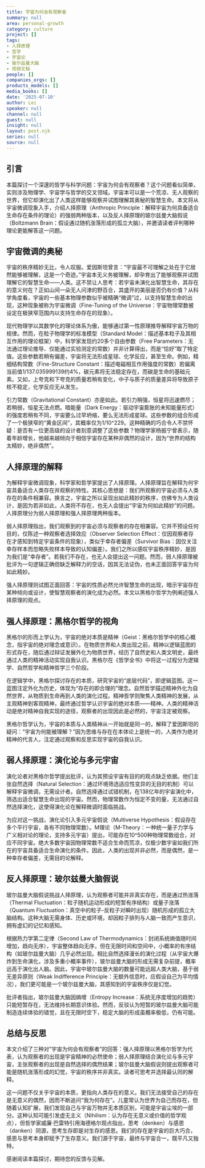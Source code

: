 ```yaml
---
title: 宇宙为何会有观察者
summary: null
area: personal-growth
category: culture
project: []
tags:
- 人择原理
- 哲学
- 宇宙论
- 玻尔兹曼大脑
- 视频文稿
people: []
companies_orgs: []
products_models: []
media_books: []
date: '2025-07-10'
author: Lei
speaker: null
channel: null
guest: null
insight: null
layout: post.njk
series: null
source: null
---
```

## 引言

本篇探讨一个深邃的哲学与科学问题：宇宙为何会有观察者？这个问题看似简单，实则涉及物理学、宇宙学与哲学的交叉领域。宇宙本可以是一个荒凉、无人观察的世界，但它却演化出了人类这样能够观察并试图理解其奥秘的智慧生命。本文将从宇宙微调现象入手，介绍人择原理（Anthropic
Principle：解释宇宙为何具备适合生命存在条件的理论）的强弱两种版本，以及反人择原理的玻尔兹曼大脑假说（Boltzmann
Brain：假设通过随机涨落形成的孤立大脑），并邀请读者评判哪种理论更能解答这一问题。

## 宇宙微调的奥秘

宇宙的秩序精妙无比，令人叹服。爱因斯坦曾言：“宇宙最不可理解之处在于它居然能够被理解，这是一个奇迹。”宇宙本无义务被理解，却孕育出了能够观察并试图理解它的智慧生命——人类。这不禁让人思考：若宇宙未演化出智慧生命，其存在的意义何在？正如山间一朵无人问津的野百合，其盛开的美丽是否仍有价值？从科学角度看，宇宙的一些基本物理参数似乎被精确“微调”过，以支持智慧生命的出现，这种现象被称为宇宙微调（Fine-Tuning
of the
Universe：宇宙物理常数被设定在极狭窄范围内以支持生命存在的现象）。

现代物理学以其数学化的理论体系为傲，能够通过第一性原理推导解释宇宙万物的规律。然而，在粒子物理学的标准模型（Standard
Model：描述基本粒子及其相互作用的理论框架）中，科学家发现约20多个自由参数（Free
Parameters：无法通过理论推导、仅能通过实验测定的常数）并非计算得出，而是“恰好”取了特定值。这些参数若稍有偏差，宇宙将无法形成星球、化学反应，甚至生命。例如，精细结构常数（Fine-Structure
Constant：描述电磁相互作用强度的常数）若偏离当前值1/137.035999139约4%，碳元素将无法稳定存在，而碳是生命的基础元素。又如，上夸克和下夸克的质量若稍有变化，中子与质子的质量差异将导致原子核不稳定，化学反应无从发生。

引力常数（Gravitational
Constant）亦是如此。若引力稍强，恒星将迅速燃尽；若稍弱，恒星无法点燃。暗能量（Dark
Energy：驱动宇宙膨胀的未知能量形式）的强度若稍有不同，宇宙要么过早坍缩，要么无法形成星球。这些参数的组合形成了一个极狭窄的“黄金区间”，其概率仅为1/10^229。这种精确的巧合令人不禁怀疑：是否有一位更高级的设计者刻意调整了这些参数？物理学家杨振宁曾表示，随着年龄增长，他越来越倾向于相信宇宙存在某种非偶然的设计，因为“世界的结构太精妙，绝非偶然”。

## 人择原理的解释

为解释宇宙微调现象，科学家和哲学家提出了人择原理。人择原理旨在解释为何宇宙具备适合人类存在并观察的特性。其核心思想是：我们所观察的宇宙必须与人类存在的条件相兼容。换言之，宇宙之所以呈现出如此精妙的秩序，仿佛专为人类设计，是因为若非如此，人类将不存在，也无人会提出“宇宙为何如此精妙”的问题。人择原理分为弱人择原理和强人择原理两种版本。

弱人择原理指出，我们观察到的宇宙必须与观察者的存在相兼容。它并不预设任何目的，仅陈述一种观察者选择效应（Observer
Selection
Effect：仅因观察者存在才感知到特定宇宙条件的现象），类似于幸存者偏差（Survivor
Bias：因仅关注幸存样本而忽略失败样本导致的认知偏差）。我们之所以感叹宇宙秩序精妙，是因为我们是“幸存者”。若我们不存在，也无人会提出这一问题。然而，弱人择原理被批评为一句逻辑正确但缺乏解释力的空话，因其无法证伪，也未正面回答宇宙为何如此精妙。

强人择原理则试图正面回答：宇宙的性质必然允许智慧生命的出现，暗示宇宙存在某种倾向或设计，使智慧观察者的演化成为必然。本文以黑格尔哲学为例阐述强人择原理的观点。

## 强人择原理：黑格尔哲学的视角

黑格尔的形而上学认为，宇宙的绝对本质是精神（Geist：黑格尔哲学中的核心概念，指宇宙的绝对理念或意识）。在物质世界和人类出现之前，精神以逻辑蓝图的形式存在，随后通过辩证发展外化为物质世界，经历了自然史和人类文明史，最终通过人类的精神活动实现自我认识。黑格尔在《哲学全书》中将这一过程分为逻辑学、自然哲学和精神哲学三个阶段。

在逻辑学中，黑格尔探讨存在的本质，研究宇宙的“底层代码”，即逻辑蓝图。这一蓝图注定外化为历史，体现为“存在的即合理的”理念。自然哲学描述精神外化为自然世界，从物质到生命再到人类的演化过程。精神哲学则聚焦人类精神的发展，从主观精神到客观精神，最终通过哲学认识宇宙的绝对本质——精神。人类的精神活动是绝对精神自我实现的途径，观察者的出现因此是必然的，宇宙注定被观察。

黑格尔哲学认为，宇宙的本质与人类精神从一开始就是同一的，解释了爱因斯坦的疑问：“宇宙为何能被理解？”因为思维与存在在本体论上是统一的，人类作为绝对精神的代言人，注定通过观察和反思实现宇宙的自我认识。

## 弱人择原理：演化论与多元宇宙

演化论者对黑格尔哲学提出批评，认为其预设宇宙有目的的观点缺乏依据。他们主张自然选择（Natural
Selection：通过环境筛选适应性变异的无目的机制）可以解释宇宙微调，无需设计者。自然选择通过试错机制，在138亿年的宇宙演化中，筛选出适合智慧生命出现的宇宙。然而，物理常数作为恒定不变的量，无法通过自然选择演化，这使得演化论在解释微调时面临挑战。

为应对这一挑战，演化论引入多元宇宙假说（Multiverse
Hypothesis：假设存在多个平行宇宙，各有不同物理常数）。M理论（M-Theory：一种统一量子力学与广义相对论的理论，支持多元宇宙）提出，可能存在10^500种物理常数组合，对应不同宇宙。绝大多数宇宙因物理常数不适合生命而荒凉，仅极少数宇宙如我们所在的宇宙具备适合生命演化的条件。因此，人类的出现并非必然，而是偶然，是一种幸存者偏差，无需目的论解释。

## 反人择原理：玻尔兹曼大脑假说

玻尔兹曼大脑假说挑战人择原理，认为观察者可能并非真实存在，而是通过热涨落（Thermal
Fluctuation：粒子随机运动形成的短暂有序结构）或量子涨落（Quantum
Fluctuation：真空中的粒子-反粒子对瞬时出现）随机形成的孤立大脑结构。这种大脑无需身体、历史或环境，却因粒子排列与人脑一致而产生意识，拥有虚幻的记忆和感知。

根据热力学第二定律（Second Law of
Thermodynamics：封闭系统熵值随时间增加，趋向无序），宇宙整体趋向无序，但在无限时间和空间中，小概率的有序结构（如玻尔兹曼大脑）几乎必然出现。相比自然选择漫长的演化过程（从宇宙大爆炸到生命演化，涉及多重小概率事件），玻尔兹曼大脑的形成无需复杂前提，概率远高于演化出人脑。因此，宇宙中玻尔兹曼大脑的数量可能远超人类大脑，基于弱无差异原则（Weak
Indifference
Principle：无额外信息时，应假设自己为平均情况），我们更可能是一个玻尔兹曼大脑，其感知到的宇宙秩序仅是幻觉。

批评者指出，玻尔兹曼大脑因熵增（Entropy
Increase：系统无序度增加的趋势）只能短暂存在，无法维持长期意识体验。然而，反驳认为短暂的玻尔兹曼大脑可能制造连续体验的错觉，且在无限时空下，稳定大脑的形成虽概率极低，仍有可能。

## 总结与反思

本文介绍了三种对“宇宙为何会有观察者”的回答：强人择原理以黑格尔哲学为代表，认为观察者的出现是宇宙精神的必然使命；弱人择原理结合演化论与多元宇宙，主张观察者的出现是自然选择的偶然结果；玻尔兹曼大脑假说则提出观察者可能是随机涨落形成的幻觉，宇宙的秩序并非真实。读者可思考并选择最认同的解释。

这一问题不仅关乎宇宙的本质，更指向人类存在的意义。我们无法接受自己的存在是无意义的偶然，因而不断追问“我为何存在”。儿童常认为世界为自己而存在，但随着认知扩展，我们发现自己与宇宙万物并无本质区别，可能是宇宙尘埃的一部分。这种认知可能引发虚无主义（Nihilism：认为存在无意义或价值的哲学观点），但哲学家威廉·巴雷特引用海德格尔观点指出，思考（denken）与感恩（danken）同源，思考生存即是对生存的感恩。我们的存在是宇宙的巨大巧合，感恩与思考本身即赋予了生存意义。我们源于宇宙，最终与宇宙合一，既平凡又独特。

感谢阅读本篇探讨，期待您的反馈与见解。